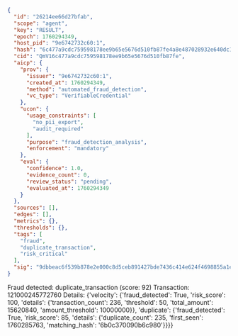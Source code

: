 ```json
{
  "id": "26214ee66d27bfab",
  "scope": "agent",
  "key": "RESULT",
  "epoch": 1760294349,
  "host_pid": "9e6742732c60:1",
  "hash": "6c477a9cdc759598178ee9b65e5676d510fb87fe4a8e487028932e640dc1c8df",
  "cid": "QmV16c477a9cdc759598178ee9b65e5676d510fb87fe",
  "aicp": {
    "prov": {
      "issuer": "9e6742732c60:1",
      "created_at": 1760294349,
      "method": "automated_fraud_detection",
      "vc_type": "VerifiableCredential"
    },
    "ucon": {
      "usage_constraints": [
        "no_pii_export",
        "audit_required"
      ],
      "purpose": "fraud_detection_analysis",
      "enforcement": "mandatory"
    },
    "eval": {
      "confidence": 1.0,
      "evidence_count": 0,
      "review_status": "pending",
      "evaluated_at": 1760294349
    }
  },
  "sources": [],
  "edges": [],
  "metrics": {},
  "thresholds": {},
  "tags": [
    "fraud",
    "duplicate_transaction",
    "risk_critical"
  ],
  "sig": "9dbbeac6f539b878e2e000c8d5ceb891427bde7436c414e624f4698855a1ebd9"
}
```

Fraud detected: duplicate_transaction (score: 92)
Transaction: 121000245772760
Details: {'velocity': {'fraud_detected': True, 'risk_score': 100, 'details': {'transaction_count': 236, 'threshold': 50, 'total_amount': 15620840, 'amount_threshold': 10000000}}, 'duplicate': {'fraud_detected': True, 'risk_score': 85, 'details': {'duplicate_count': 235, 'first_seen': 1760285763, 'matching_hash': '6b0c370090b6c980'}}}}